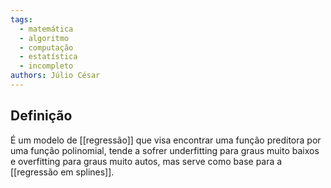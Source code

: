 ```yaml
---
tags:
  - matemática
  - algoritmo
  - computação
  - estatística
  - incompleto
authors: Júlio César
---
```

## Definição

É um modelo de [[regressão]] que visa encontrar uma função preditora por uma função polinomial, tende a sofrer underfitting para graus muito baixos e overfitting para graus muito autos, mas serve como base para a [[regressão em splines]].